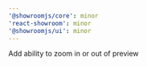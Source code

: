 ```yaml
---
'@showroomjs/core': minor
'react-showroom': minor
'@showroomjs/ui': minor
---
```


Add ability to zoom in or out of preview
